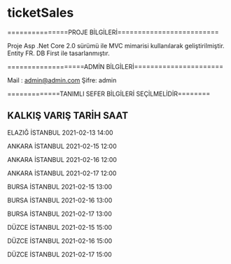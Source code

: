 # ticketSales  
===============PROJE BİLGİLERİ=========================




Proje Asp .Net Core 2.0 sürümü ile MVC mimarisi kullanılarak
geliştirilmiştir.
Entity FR. DB First ile tasarlanmıştır.




===================ADMİN BİLGİLERİ======================



Mail : admin@admin.com
Şifre: admin

=============TANIMLI SEFER BİLGİLERİ SEÇİLMELİDİR========


KALKIŞ                VARIŞ              TARİH    SAAT
--------------------------------------------------------
ELAZIĞ              	İSTANBUL      	2021-02-13	14:00


ANKARA              	İSTANBUL        2021-02-15	12:00


ANKARA              	İSTANBUL        2021-02-16	12:00


ANKARA              	İSTANBUL        2021-02-17	12:00


BURSA               	İSTANBUL        2021-02-15	13:00


BURSA               	İSTANBUL        2021-02-16	13:00


BURSA               	İSTANBUL        2021-02-17	13:00


DÜZCE               	İSTANBUL        2021-02-15	15:00      


DÜZCE               	İSTANBUL        2021-02-16	15:00 


DÜZCE               	İSTANBUL        2021-02-17	15:00 




